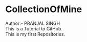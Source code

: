 # CollectionOfMine
Author:- PRANJAL SINGH
<br>
This is a Tutorial to GitHub.
<br>
This is my first Repositories.
